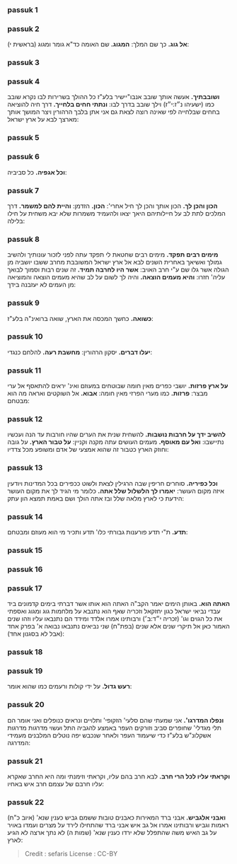 
### passuk 1

### passuk 2
<b>אל גוג.</b> כך שם המלך:
<b>המגוג.</b> שם האומה כד"א גומר ומגוג (בראשית י):

### passuk 3

### passuk 4
<b>ושובבתיך.</b> אעשה אותך שובב אנבו"יישיר בלע"ז כל ההולך בשרירות לבו נקרא שובב כמו (ישעיהו נ״ז:י״ז) וילך שובב בדרך לבו:
<b>ונתתי חחים בלחייך.</b> דרך חיה להוציאה בחחים שבלחייה לפי שאינה רוצה לצאת גם אני אתן בלבך הרהורין ויצר המושך אותך מארצך לבא על ארץ ישראל:

### passuk 5

### passuk 6
<b>וכל אגפיה.</b> כל סביביה:

### passuk 7
<b>הכון והכן לך.</b> הכון אותך והכן לך חיל אחרי':
<b>הכון.</b> הזדמן:
<b>והיית להם למשמר.</b> דרך המלכים לתת לב על חיילותיהם היאך יצאו ולהעמיד משמרות שלא יבא משחית על חילו בלילה:

### passuk 8
<b>מימים רבים תפקד.</b> מימים רבים שחטאת לי תפקד עתה לפני לזכור עונותיך ולהשיב גמולך ואשיאך באחרית השנים לבא אל ארץ ישראל המשובבת מחרב ששבו יושביה מן הגולה אשר גלו שם ע"י חרב האויב:
<b>אשר היו לחרבה תמיד.</b> זה שנים רבות וסמוך לבואך עליה' חזרו:
<b>והיא מעמים הוצאה.</b> והיה לך לשום על לב שהיא מעמים הוצאה והמוציאה מן העמים לא יעזבנה בידך:

### passuk 9
<b>כשואה.</b> כחשך המכסה את הארץ, שואה ברואינ"ה בלע"ז:

### passuk 10
<b>יעלו דברים.</b> יסקון הרהורין:
<b>מחשבת רעה.</b> להלחם כנגדי:

### passuk 11
<b>על ארץ פרזות.</b> יושבי כפרים מאין חומה שבוטחים במעוזם ואינ' יראים להתאסף אל ערי מבצר:
<b>פרזות.</b> כמו מערי הפרזי מאין חומה:
<b>אבוא.</b> אל השוקטים ואראה מה הוא מבטחם:

### passuk 12
<b>להשיב ידך על חרבות נושבות.</b> להשחית שנית את הערים שהיו חורבות עד הנה ועכשיו נתיישבו:
<b>ואל עם מאוסף.</b> מעמים העושים עתה מקנה וקניין:
<b>על טבור הארץ.</b> על גובה וחוזק הארץ כטבור זה שהוא אמצעי של אדם ומשופע מכל צדדיו:

### passuk 13
<b>וכל כפיריה.</b> סוחרים חריפין שבה הרגילין לצאת ולשוט ככפירים בכל המדינות ויודעין איזה מקום העושר:
<b>יאמרו לך הלשלול שלל אתה.</b> כלומר מי הגיד לך את מקום העושר הידעת כי לארץ מלאה שלל ובז אתה הולך ושם באמת תמצא הון עתק:

### passuk 14
<b>תדע.</b> ת"י תדע פורענות גבורתי כלו' תדע ותכיר מי הוא מעוזם ומבטחם:

### passuk 15

### passuk 16

### passuk 17
<b>האתה הוא.</b> באותן הימים יאמר הקב"ה האתה הוא אותו אשר דברתי בימים קדמונים ביד עבדי נביאי ישראל כגון יחזקאל וזכריה שאף הוא נתנבא על מלחמות גוג ומגוג ואספתי את כל הגוים וגו' (זכריה י״ד:ב׳) ורבותינו אמרו אלדד ומידד הם נתנבאו עליו וזהו שנים האמור כאן אל תיקרי שנים אלא שנים (בפת"ח) שני נביאים נתנבאו נבואה א' בפרק אחד (אבל לא בסגנון אחד):

### passuk 18

### passuk 19
<b>רעש גדול.</b> על ידי קולות ורעמים כמו שהוא אומר:

### passuk 20
<b>ונפלו המדרגו'.</b> אני שמעתי שהם סלעי' הזקופי' ותלויים ונראים כנופלים ואני אומר הם תלי מגדלי' שחופרים סביב וזורקים העפר באמצע להגביה התל ועשוי מדרגות מדרגות אשקלונ"ש בלע"ז כדי שיעמוד העפר ולאחר שנכבש יפה נוטלים המלבנים מעמידי המדרגה:

### passuk 21
<b>וקראתי עליו לכל הרי חרב.</b> לבא חרב בהם עליו, וקראתי וזימנתי ומה היא החרב שאקרא עליו חרבם של עצמם חרב איש באחיו:

### passuk 22
<b>ואבני אלגביש.</b> אבני ברד המאירות כאבנים טובות ששמם גביש כענין שנא' (איוב כ"ח) ראמות וגביש ורבותינו אמרו אל גב איש אבני ברד שהתחילו לירד על מצרים ועמדו באויר על גב האיש משה שהתפלל שלא ירדו כענין שנא' (שמות ה) לא נתך ארצה לא הגיע לארץ:

>Credit : sefaris
>License : CC-BY